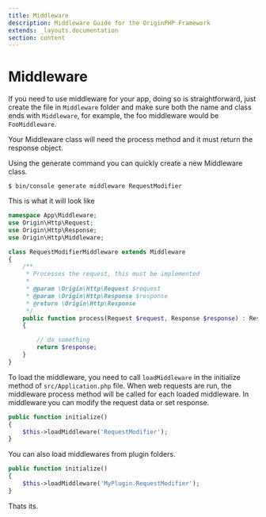 ```yaml
---
title: Middleware
description: Middleware Guide for the OriginPHP Framework
extends: _layouts.documentation
section: content
---
```

# Middleware

If you need to use middleware for your app, doing so is straightforward, just create the file in `Middleware` folder and make sure both the name and class ends with `Middleware`, for example, the foo middleware would be `FooMiddleware`.

Your Middleware class will need the process method and it must return the response object.

Using the generate command you can quickly create a new Middleware class.

```linux
$ bin/console generate middleware RequestModifier
```

This is what it will look like

```php
namespace App\Middleware;
use Origin\Http\Request;
use Origin\Http\Response;
use Origin\Http\Middleware;

class RequestModifierMiddleware extends Middleware
{
    /**
     * Processes the request, this must be implemented
     *
     * @param \Origin\Http\Request $request
     * @param \Origin\Http\Response $response
     * @return \Origin\Http\Response
     */
    public function process(Request $request, Response $response) : Response
    {

        // do something
        return $response;
    }
}
```

To load the middleware,  you need to call `loadMiddleware` in the initialize method of `src/Application.php` file. When web requests are run, the middleware process method will be called for each loaded middleware. In middleware you can modify the request data or set response.

```php
public function initialize()
{
    $this->loadMiddleware('RequestModifier');
}
```

You can also load middlewares from plugin folders.

```php
public function initialize()
{
    $this->loadMiddleware('MyPlugin.RequestModifier');
}
```

Thats its.